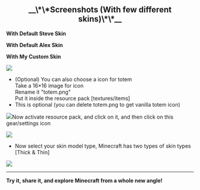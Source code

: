 <span></span>



<h2 style="text-align:center">__\*\*Screenshots (With few different skins)\*\*__</h2>

**With Default Steve Skin**

**With Default Alex Skin**

**With My Custom Skin**


![](https://api.mcpedl.com/storage/submissions/196036/images/3d-totem-from-custom-skin_12.jpeg)

*   (Optional) You can also choose a icon for totem  
    Take a 16×16 image for icon  
    Rename it "totem.png"  
    Put it inside the resource pack \[textures/items\]
*   This is optional (you can delete totem.png to get vanilla totem icon)

![](https://api.mcpedl.com/storage/submissions/196036/images/3d-totem-from-custom-skin_13.jpeg)Now activate resource pack, and click on it, and then click on this gear/settings icon

![](https://api.mcpedl.com/storage/submissions/196036/images/3d-totem-from-custom-skin_14.jpeg)

*   Now select your skin model type, Minecraft has two types of skin types \[Thick & Thin\]

![](https://api.mcpedl.com/storage/submissions/196036/images/3d-totem-from-custom-skin_15.jpeg)

***


**Try it, share it, and explore Minecraft from a whole new angle!**